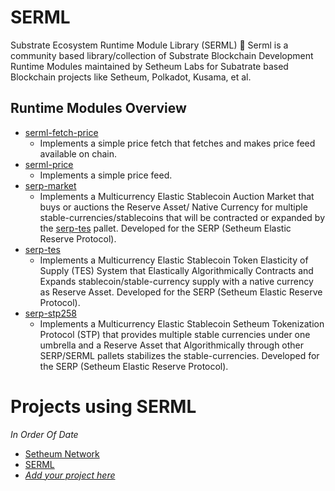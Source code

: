 # SERML
Substrate Ecosystem Runtime Module Library (SERML) 🚀
Serml is a community based library/collection of Substrate Blockchain Development Runtime Modules maintained by Setheum Labs for Subatrate based Blockchain projects like Setheum, Polkadot, Kusama, et al.

## Runtime Modules Overview

- [serml-fetch-price](./fetch-price)
    - Implements a simple  price fetch that fetches and makes price feed available on chain.
- [serml-price](./price)
	- Implements a simple price feed.
- [serp-market](./serp-market)
    - Implements a Multicurrency Elastic Stablecoin Auction Market that buys or auctions the Reserve Asset/ Native Currency for multiple stable-currencies/stablecoins that will be contracted or expanded by the [serp-tes](./serp-tes) pallet. Developed for the SERP (Setheum Elastic Reserve Protocol).
- [serp-tes](./serp-tes)
	- Implements a Multicurrency Elastic Stablecoin Token Elasticity of Supply (TES) System that Elastically Algorithmically Contracts and Expands stablecoin/stable-currency supply with a native currency as Reserve Asset. Developed for the SERP (Setheum Elastic Reserve Protocol).
- [serp-stp258](./serp-stp258)
    - Implements a Multicurrency Elastic Stablecoin Setheum Tokenization Protocol (STP) that provides multiple stable currencies under one umbrella and a Reserve Asset that Algorithmically through other SERP/SERML pallets stabilizes the stable-currencies. Developed for the SERP (Setheum Elastic Reserve Protocol).

# Projects using SERML

_In Order Of Date_

- [Setheum Network](https://github.com/SetheumLabs/Setheum)
- [SERML](https://github.com/SetheumLabs/SERML)
- [_Add your project here_](https://github.com/Setheum-Labs/SERML/edit/main/README.md)

